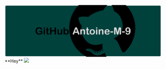 <img src="https://github.com/Antoine-M-9/Antoine-M-9/blob/main/banniererGithub.png" alt="Banniere Github">
**Hey** <img src="https://c.tenor.com/SNL9_xhZl9oAAAAi/waving-hand-joypixels.gif" width="30px">
